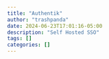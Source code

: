 ```yaml
---
title: "Authentik"
author: "trashpanda"
date: 2024-06-23T17:01:16-05:00
description: "Self Hosted SSO"
tags: []
categories: []
---
```


